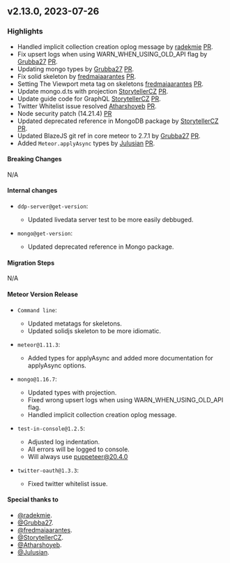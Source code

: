 ## v2.13.0, 2023-07-26

### Highlights

* Handled implicit collection creation oplog message by [radekmie](https://github.com/radekmie) [PR](https://github.com/meteor/meteor/pull/12643).
* Fix upsert logs when using WARN_WHEN_USING_OLD_API flag by [Grubba27](https://github.com/Grubba27) [PR](https://github.com/meteor/meteor/pull/12640).
* Updating mongo types by [Grubba27](https://github.com/Grubba27) [PR](https://github.com/meteor/meteor/pull/12639).
* Fix solid skeleton by [fredmaiaarantes](https://github.com/fredmaiaarantes) [PR](https://github.com/meteor/meteor/pull/12637).
* Setting The Viewport meta tag on skeletons [fredmaiaarantes](https://github.com/fredmaiaarantes) [PR](https://github.com/meteor/meteor/pull/12636).
* Update mongo.d.ts with projection [StorytellerCZ](https://github.com/StorytellerCZ) [PR](https://github.com/meteor/meteor/pull/12635).
* Update guide code for GraphQL [StorytellerCZ](https://github.com/StorytellerCZ) [PR](https://github.com/meteor/meteor/pull/12619).
* Twitter Whitelist issue resolved [Atharshoyeb](https://github.com/Atharshoyeb) [PR](https://github.com/meteor/meteor/pull/12369).
* Node security patch (14.21.4) [PR](https://github.com/meteor/node-v14-esm/pull/1)
* Updated deprecated reference in MongoDB package by [StorytellerCZ](https://github.com/StorytellerCZ) [PR](https://github.com/meteor/meteor/pull/12653/files).
* Updated BlazeJS git ref in core meteor to 2.7.1 by [Grubba27](https://github.com/Grubba27) [PR](https://github.com/meteor/meteor/pull/12651).
* Added `Meteor.applyAsync` types by [Julusian](https://github.com/Julusian) [PR](https://github.com/meteor/meteor/pull/12645).


#### Breaking Changes

N/A

####  Internal changes

* `ddp-server@get-version`:
    - Updated livedata server test to be more easily debbuged.

* `mongo@get-version`:
    - Updated deprecated reference in Mongo package.

#### Migration Steps

N/A

#### Meteor Version Release


* `Command line`:
    - Updated metatags for skeletons.
    - Updated solidjs skeleton to be more idiomatic.

* `meteor@1.11.3`:
    - Added types for applyAsync and added more documentation for applyAsync options.

* `mongo@1.16.7`:
    - Updated types with projection.
    - Fixed wrong upsert logs when using WARN_WHEN_USING_OLD_API flag.
    - Handled implicit collection creation oplog message.

* `test-in-console@1.2.5`:
    - Adjusted log indentation.
    - All errors will be logged to console.
    - Will always use puppeteer@20.4.0

* `twitter-oauth@1.3.3`:
    - Fixed twitter whitelist issue.


#### Special thanks to

- [@radekmie](https://github.com/radekmie).
- [@Grubba27](https://github.com/Grubba27).
- [@fredmaiaarantes](https://github.com/fredmaiaarantes).
- [@StorytellerCZ](https://github.com/StorytellerCZ).
- [@Atharshoyeb](https://github.com/Atharshoyeb).
- [@Julusian](https://github.com/Julusian).

